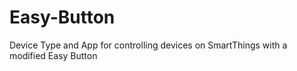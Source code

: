 Easy-Button
===========

Device Type and App for controlling devices on SmartThings with a modified Easy Button
